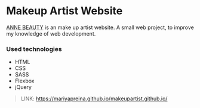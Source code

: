 # Makeup Artist Website

[ANNE BEAUTY] is an make up artist website.
A small web project, to improve my knowledge of web development.



### Used technologies

* HTML 
* CSS
* SASS
* Flexbox
* jQuery










> LINK:  https://mariyapreina.github.io/makeupartist.github.io/


[ANNE BEAUTY]: <https://mariyapreina.github.io/makeupartist.github.io/>
